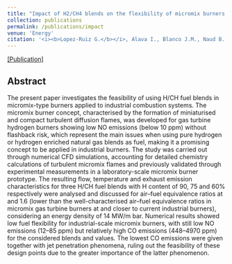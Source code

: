 ```yaml
---
title: "Impact of H2/CH4 blends on the flexibility of micromix burners applied to industrial combustion systems"
collection: publications
permalink: /publications/impact
venue: 'Energy'
citation: '<i><b>Lopez-Ruiz G.</b></i>, Alava I., Blanco J.M., Naud B.'
---
```


[[Publication]]([https://www.sciencedirect.com/science/article/abs/pii/S0360544221000177](https://www.sciencedirect.com/science/article/abs/pii/S0360544223002761?via%3Dihub))

## Abstract
The present paper investigates the feasibility of using H/CH fuel blends in micromix-type burners applied to industrial combustion systems. The micromix burner concept, characterised by the formation of miniaturised and compact turbulent diffusion flames, was developed for gas turbine hydrogen burners showing low NO emissions (below 10 ppm) without flashback risk, which represent the main issues when using pure hydrogen or hydrogen enriched natural gas blends as fuel, making it a promising concept to be applied in industrial burners. The study was carried out through numerical CFD simulations, accounting for detailed chemistry calculations of turbulent micromix flames and previously validated through experimental measurements in a laboratory-scale micromix burner prototype. The resulting flow, temperature and exhaust emission characteristics for three H/CH fuel blends with H content of 90, 75 and 60% respectively were analysed and discussed for air–fuel equivalence ratios at and 1.6 (lower than the well-characterised air–fuel equivalence ratios in micromix gas turbine burners at and closer to current industrial burners), considering an energy density of 14 MW/m bar. Numerical results showed low fuel flexibility for industrial-scale micromix burners, with still low NO emissions (12–85 ppm) but relatively high CO emissions (448–4970 ppm) for the considered blends and values. The lowest CO emissions were given together with jet penetration phenomena, ruling out the feasibility of these design points due to the greater importance of the latter phenomenon.

